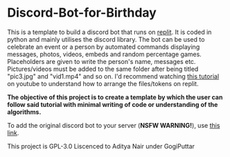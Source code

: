 # Discord-Bot-for-Birthday
This is a template to build a discord bot that runs on [replit](replit.com). It is coded in python and mainly utilises the discord library. The bot can be used to celebrate an event or a person by automated commands displaying messages, photos, videos, embeds and random percentage games. 
Placeholders are given to write the person's name, messages etc. Pictures/videos must be added to the same folder after being titled "pic3.jpg" and "vid1.mp4" and so on.
I'd recommend watching [this tutorial](https://www.youtube.com/watch?v=SPTfmiYiuok) on youtube to understand how to arrange the files/tokens on replit. 

**The objective of this project is to create a template by which the user can follow said tutorial with minimal writing of code or understanding of the algorithms.**

To add the original discord bot to your server (**NSFW WARNING!**), use [this link](https://discord.com/api/oauth2/authorize?client_id=843365060684546089&permissions=534723947584&scope=bot).  

This project is GPL-3.0 Liscenced to Aditya Nair under GogiPuttar
